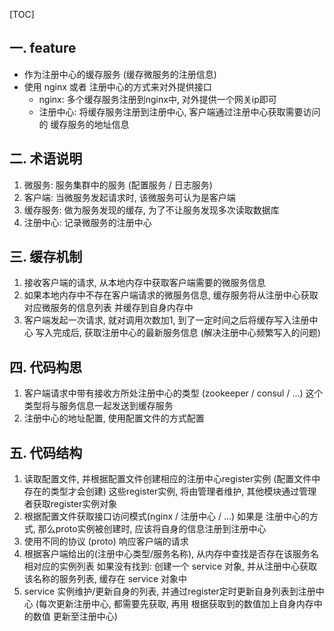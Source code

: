 [TOC]

## 一. feature
- 作为注册中心的缓存服务 (缓存微服务的注册信息)
- 使用 nginx 或者 注册中心的方式来对外提供接口
    - nginx: 多个缓存服务注册到nginx中, 对外提供一个网关ip即可
    - 注册中心: 将缓存服务注册到注册中心, 客户端通过注册中心获取需要访问的 缓存服务的地址信息

## 二. 术语说明
1. 微服务: 服务集群中的服务 (配置服务 / 日志服务)
2. 客户端: 当微服务发起请求时, 该微服务可认为是客户端
3. 缓存服务: 做为服务发现的缓存, 为了不让服务发现多次读取数据库
4. 注册中心: 记录微服务的注册中心

## 三. 缓存机制
1. 接收客户端的请求, 从本地内存中获取客户端需要的微服务信息
2. 如果本地内存中不存在客户端请求的微服务信息, 缓存服务将从注册中心获取对应微服务的信息列表
    并缓存到自身内存中
3. 客户端发起一次请求, 就对调用次数加1, 到了一定时间之后将缓存写入注册中心
    写入完成后, 获取注册中心的最新服务信息 (解决注册中心频繁写入的问题)

## 四. 代码构思
1. 客户端请求中带有接收方所处注册中心的类型 (zookeeper / consul / ...)
    这个类型将与服务信息一起发送到缓存服务
2. 注册中心的地址配置, 使用配置文件的方式配置

## 五. 代码结构
1. 读取配置文件, 并根据配置文件创建相应的注册中心register实例 (配置文件中存在的类型才会创建)
    这些register实例, 将由管理者维护, 其他模块通过管理者获取register实例对象
2. 根据配置文件获取接口访问模式(nginx / 注册中心 / ...)
    如果是 注册中心的方式, 那么proto实例被创建时, 应该将自身的信息注册到注册中心
3. 使用不同的协议 (proto) 响应客户端的请求
4. 根据客户端给出的(注册中心类型/服务名称), 从内存中查找是否存在该服务名相对应的实例列表
    如果没有找到: 创建一个 service 对象, 并从注册中心获取该名称的服务列表, 缓存在 service 对象中
5. service 实例维护/更新自身的列表, 并通过register定时更新自身列表到注册中心
    (每次更新注册中心, 都需要先获取, 再用 根据获取到的数值加上自身内存中的数值 更新至注册中心)
